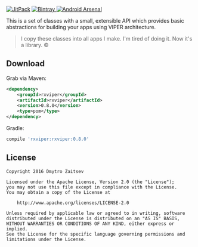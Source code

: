 [![JitPack](https://jitpack.io/v/RxViper/RxViper.svg)](https://jitpack.io/#RxViper/RxViper)
[![Bintray](https://api.bintray.com/packages/rxviper/RxViper/RxViper/images/download.svg) ](https://bintray.com/rxviper/RxViper/RxViper/_latestVersion)
[![Android Arsenal](https://img.shields.io/badge/Android%20Arsenal-RxViper-brightgreen.svg?style=flat)](http://android-arsenal.com/details/1/3618)

This is a set of classes with a small, extensible API which provides basic abstractions for building your apps using VIPER architecture.

> I copy these classes into all apps I make. I'm tired of doing it. Now it's a library. ©

Download
--------

Grab via Maven:

```xml
<dependency>
    <groupId>rxviper</groupId>
    <artifactId>rxviper</artifactId>
    <version>0.8.0</version>
    <type>pom</type>
</dependency>
```

Gradle:

```groovy
compile 'rxviper:rxviper:0.8.0'
```
## License

    Copyright 2016 Dmytro Zaitsev
    
    Licensed under the Apache License, Version 2.0 (the "License");
    you may not use this file except in compliance with the License.
    You may obtain a copy of the License at
    
        http://www.apache.org/licenses/LICENSE-2.0
    
    Unless required by applicable law or agreed to in writing, software
    distributed under the License is distributed on an "AS IS" BASIS,
    WITHOUT WARRANTIES OR CONDITIONS OF ANY KIND, either express or implied.
    See the License for the specific language governing permissions and
    limitations under the License.
